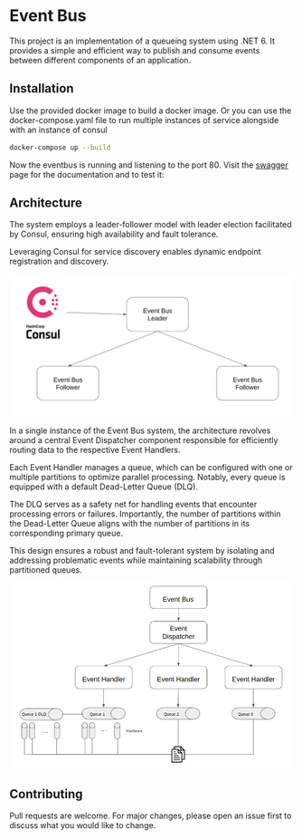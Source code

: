 # Event Bus

This project is an implementation of a queueing system using .NET 6. It provides a simple and efficient way to publish and consume events between different components of an application.

## Installation

Use the provided docker image to build a docker image.
Or you can use the docker-compose.yaml file to run multiple instances of service alongside with an instance of consul

```bash
docker-compose up --build
```

Now the eventbus is running and listening to the port 80. Visit the [swagger](http://localhost/swagger/index.html) page for the documentation and to test it: 

## Architecture

The system employs a leader-follower model with leader election facilitated by Consul, ensuring high availability and fault tolerance. 

Leveraging Consul for service discovery enables dynamic endpoint registration and discovery.

![Architecture](service-architecture.png)

In a single instance of the Event Bus system, the architecture revolves around a central Event Dispatcher component responsible for efficiently routing data to the respective Event Handlers. 

Each Event Handler manages a queue, which can be configured with one or multiple partitions to optimize parallel processing. Notably, every queue is equipped with a default Dead-Letter Queue (DLQ). 

The DLQ serves as a safety net for handling events that encounter processing errors or failures. Importantly, the number of partitions within the Dead-Letter Queue aligns with the number of partitions in its corresponding primary queue. 

This design ensures a robust and fault-tolerant system by isolating and addressing problematic events while maintaining scalability through partitioned queues.

![Queue Architecture](queue-architecture.png)

## Contributing

Pull requests are welcome. For major changes, please open an issue first
to discuss what you would like to change.
